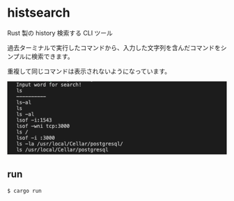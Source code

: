 # histsearch

Rust 製の history 検索する CLI ツール

過去ターミナルで実行したコマンドから、入力した文字列を含んだコマンドをシンプルに検索できます。

重複して同じコマンドは表示されないようになっています。

![Screenshot](./assets/screenshot.png)

## run

```
$ cargo run
```
